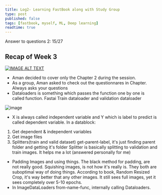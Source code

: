 ```yaml
---
title: Log2- Learning FastBook along with Study Group
type: post
published: false
tags: [fastbook, myself, ML, Deep learning]
readtime: true
---
```


Answer to questions 2: 15/27

## Recap of Week 3

[![IMAGE ALT TEXT](http://img.youtube.com/vi/rmOqCO7c8pw/0.jpg)](http://www.youtube.com/watch?v=rmOqCO7c8pw "Video Title")

- Aman decided to cover only the Chapter 2 during the session.
- As a group, Aman asked to check out the  questionnares in Chapter. Always asks your questions
- Dataloaders is something which passes the function one by one is called function. Fastai Train dataloader and validation dataloader

![image](https://user-images.githubusercontent.com/24592806/123837234-3bcad580-d928-11eb-8a03-e7406f160b79.png)

- X is always called independent variable and Y which is label to predict is called dependent variable.
In a datablock:
 1. Get dependent & independent variables
2. Get image files
3. Splitters(train and valid dataset)
get-parent-label, it's just finding parent folder and getting it's folder
Splitter is basically splitting to validation and train images. It helps me a lot (answered personally for me)

- Padding Images and using things. The black method for padding, are not really good. Squishing images, is not how it's really is. They both are suboptimal way of doing things.
According to book, Random Resized Crop, it's way better that any other images. It still sees full images, yet it sees completely over 5-10 epochs.
- In ImageDataLoaders from-name-func, internally calling Dataloaders.

